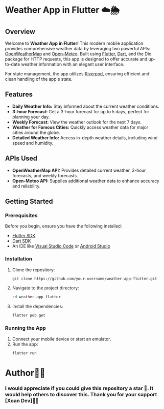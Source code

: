 # Weather App in Flutter ☁️🌦️

## Overview

Welcome to **Weather App in Flutter**! This modern mobile application provides comprehensive weather data by leveraging two powerful APIs: [OpenWeatherMap](https://openweathermap.org) and [Open-Meteo](https://open-meteo.com). Built using [Flutter](https://flutter.dev/), [Dart](https://dart.dev/), and the Dio package for HTTP requests, this app is designed to offer accurate and up-to-date weather information with an elegant user interface.

For state management, the app utilizes [Riverpod](https://riverpod.dev/), ensuring efficient and clean handling of the app's state.

## Features

- **Daily Weather Info:** Stay informed about the current weather conditions.
- **3-hour Forecast:** Get a 3-hour forecast for up to 5 days, perfect for planning your day.
- **Weekly Forecast:** View the weather outlook for the next 7 days.
- **Weather for Famous Cities:** Quickly access weather data for major cities around the globe.
- **Detailed Weather Info:** Access in-depth weather details, including wind speed and humidity.

## APIs Used

- **OpenWeatherMap API:** Provides detailed current weather, 3-hour forecasts, and weekly forecasts.
- **Open-Meteo API:** Supplies additional weather data to enhance accuracy and reliability.

<!--## Screenshots-->

<!--[Current Weather](screenshots/current_weather.png)-->
<!--![3-hour Forecast](screenshots/3_hour_forecast.png)-->

## Getting Started

### Prerequisites

Before you begin, ensure you have the following installed:

- [Flutter SDK](https://flutter.dev/docs/get-started/install)
- [Dart SDK](https://dart.dev/get-dart)
- An IDE like [Visual Studio Code](https://code.visualstudio.com/) or [Android Studio](https://developer.android.com/studio)

### Installation

1. Clone the repository:
    ```bash
    git clone https://github.com/your-username/weather-app-flutter.git
    ```
2. Navigate to the project directory:
    ```bash
    cd weather-app-flutter
    ```
3. Install the dependencies:
    ```bash
    flutter pub get
    ```

### Running the App

1. Connect your mobile device or start an emulator.
2. Run the app:
    ```bash
    flutter run
    ```

# Author👨‍💻 
### I would appreciate if you could give this repository a star 🌟. It would help others to discover this. Thank you for your support [Xoan Dev]👨‍💻
